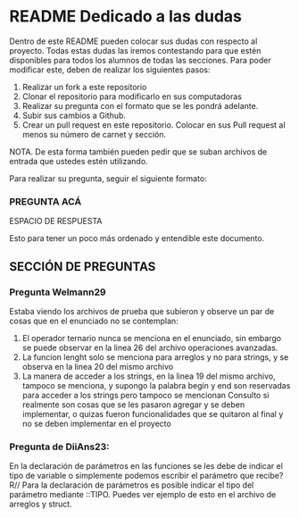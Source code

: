 # README Dedicado a las dudas

Dentro de este README pueden colocar sus dudas con respecto al proyecto. Todas estas dudas las iremos contestando para que estén disponibles para todos los alumnos de todas las secciones. Para poder modificar este, deben de realizar los siguientes pasos:

1. Realizar un fork a este repositorio
2. Clonar el repositorio para modificarlo en sus computadoras
3. Realizar su pregunta con el formato que se les pondrá adelante.
4. Subir sus cambios a Github.
5. Crear un pull request en este repositorio. Colocar en sus Pull request al menos su número de carnet y sección.

NOTA. De esta forma también pueden pedir que se suban archivos de entrada que ustedes estén utilizando.

Para realizar su pregunta, seguir el siguiente formato:

### PREGUNTA ACÁ

ESPACIO DE RESPUESTA

Esto para tener un poco más ordenado y entendible este documento.

## SECCIÓN DE PREGUNTAS

### Pregunta Welmann29
Estaba viendo los archivos de prueba que subieron y observe un par de cosas que en el enunciado no se contemplan:
1. El operador ternario nunca se menciona en el enunciado, sin embargo se puede observar en la linea 26 del archivo operaciones avanzadas.
2. La funcion lenght solo se menciona para arreglos y no para strings, y se observa en la linea 20 del mismo archivo 
3. La manera de acceder a los strings, en la linea 19 del mismo archivo, tampoco se menciona, y supongo la palabra begin y end son reservadas para acceder a los strings pero tampoco se mencionan
Consulto si realmente son cosas que se les pasaron agregar y se deben implementar, o quizas fueron funcionalidades que se quitaron al final y no se deben implementar en el proyecto

### Pregunta de DiiAns23:
  En la declaración de parámetros en las funciones se les debe de indicar el tipo de variable o simplemente podemos escribir el parámetro que recibe?
  R// Para la declaración de parámetros es posible indicar el tipo del parámetro mediante ::TIPO. Puedes ver ejemplo de esto en el archivo de arreglos y struct.
